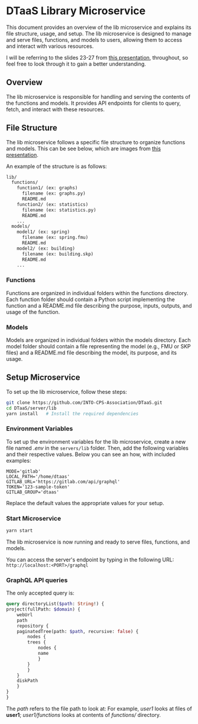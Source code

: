 # DTaaS Library Microservice

This document provides an overview of the lib microservice and explains its file structure, usage, and setup. The lib microservice is designed to manage and serve files, functions, and models to users, allowing them to access and interact with various resources.

I will be referring to the slides 23-27 from [this presentation](/docs/DTaaS-overview.pdf), throughout, so feel free to look through it to gain a better understanding.

## Overview

The lib microservice is responsible for handling and serving the contents of the functions and models. It provides API endpoints for clients to query, fetch, and interact with these resources.

## File Structure

The lib microservice follows a specific file structure to organize functions and models. This can be see below, which are images from [this presentation](/docs/DTaaS-overview.pdf).

An example of the structure is as follows:

```txt
lib/
  functions/
    function1/ (ex: graphs)
      filename (ex: graphs.py)
      README.md
    function2/ (ex: statistics)
      filename (ex: statistics.py)
      README.md
    ...
  models/
    model1/ (ex: spring)
      filename (ex: spring.fmu)
      README.md
    model2/ (ex: building)
      filename (ex: building.skp)
      README.md
    ...
```

### Functions

Functions are organized in individual folders within the functions directory. Each function folder should contain a Python script implementing the function and a README.md file describing the purpose, inputs, outputs, and usage of the function.

### Models

Models are organized in individual folders within the models directory. Each model folder should contain a file representing the model (e.g., FMU or SKP files) and a README.md file describing the model, its purpose, and its usage.

## Setup Microservice

To set up the lib microservice, follow these steps:

```bash
git clone https://github.com/INTO-CPS-Association/DTaaS.git
cd DTaaS/server/lib
yarn install   # Install the required dependencies
```

### Environment Variables

To set up the environment variables for the lib microservice, create a new file named _.env_ in the `servers/lib` folder. Then, add the following variables and their respective values. Below you can see an how, with included examples:

```
MODE='gitlab'
LOCAL_PATH='/home/dtaas'
GITLAB_URL='https://gitlab.com/api/graphql'
TOKEN='123-sample-token'
GITLAB_GROUP='dtaas'
```

Replace the default values the appropriate values for your setup.

### Start Microservice

```bash
yarn start
```

The lib microservice is now running and ready to serve files, functions, and models.

You can access the server's endpoint by typing in the following URL: `http://localhost:<PORT>/graphql`

### GraphQL API queries

The only accepted query is:

```graphql
query directoryList($path: String!) {
project(fullPath: $domain) {
    webUrl
    path
    repository {
    paginatedTree(path: $path, recursive: false) {
        nodes {
        trees {
            nodes {
            name
            }
        }
        }
    }
    diskPath
    }
}
}
```

The _path_ refers to the file path to look at: For example, _user1_ looks at files of **user1**; _user1/functions_ looks at contents of _functions/_ directory.

